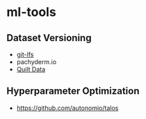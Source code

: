 # ml-tools

## Dataset Versioning

- [git-lfs](https://git-lfs.github.com/)
- pachyderm.io
- [Quilt Data](https://quiltdata.com/)

## Hyperparameter Optimization

- https://github.com/autonomio/talos

